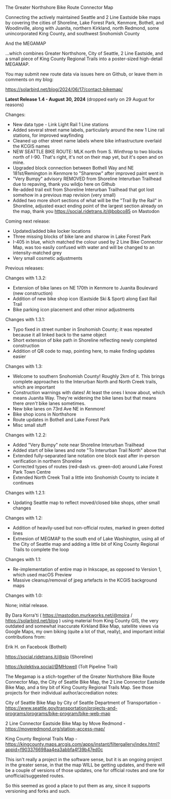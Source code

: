 The Greater Northshore Bike Route Connector Map

Connecting the actively maintained Seattle and 2 Line Eastside bike maps by covering
the cities of Shoreline, Lake Forest Park, Kenmore, Bothell, and Woodinville, along with
Juanita, northern Kirkland, north Redmond, some unincorporated King County, and
southwest Snohomish County

And the MEGAMAP

...which combines Greater Northshore, City of Seattle, 2 Line Eastside,
and a small piece of King County Regional Trails into a poster-sized high-detail MEGAMAP. 

You may submit new route data via issues here on Github, or leave them in comments on my blog:

https://solarbird.net/blog/2024/06/17/contact-bikemap/

**Latest Release 1.4 - August 30, 2024** (dropped early on 29 August for reasons)

Changes:

* New data type - Link Light Rail 1 Line stations
* Added several street name labels, particularly around the new 1 Line rail stations, for improved wayfinding
* Cleaned up other street name labels where bike infrastructure overlaid the KCGIS names
* NEW SEATTLE BIKE ROUTE: MLK north from S. Winthrop to two blocks north of I-90. That's right, it's not on their map yet, but it's open and on mine. 
* Upgraded block connection between Bothell Way and NE 181st/Remington in Kenmore to "Sharerow" after improved paint went in
* "Very Bumpy" advisory REMOVED from Shoreline Interurban Trailhead due to repaving, thank you wildjo here on Github
* Re-added trail exit from Shoreline Interurban Trailhead that got lost somehow in a previous map revision (very small)
* Added two more short sections of what will be the "Trail By the Rail" in Shoreline, adjusted exact ending point of the largest section already on the map, thank you https://social.ridetrans.it/@bobco85 on Mastodon

Coming next release:

* Updated/added bike locker locations
* Three missing blocks of bike lane and sharow in Lake Forest Park
* I-405 in blue, which matched the colour used by 2 Line Bike Connector Map, was too easily confused with water and will be changed to an intensity-matched grey
* Very small cosmetic adjustments

Previous releases:

Changes with 1.3.2:

* Extension of bike lanes on NE 170th in Kenmore to Juanita Boulevard (new construction)
* Addition of new bike shop icon (Eastside Ski & Sport) along East Rail Trail
* Bike parking icon placement and other minor adjustments

Changes with 1.3.1:

* Typo fixed in street number in Snohomish County; it was repeated because it all linked back to the same object
* Short extension of bike path in Shoreline reflecting newly completed construction
* Addition of QR code to map, pointing here, to make finding updates easier

Changes with 1.3:

* Welcome to southern Snohomish County! Roughly 2km of it. This brings complete approaches to the Interurban North and North Creek trails, which are important
* Construction warnings with dates! At least the ones I know about, which means Juanita Way. They're widening the bike lanes but that means there _aren't_ bike lanes sometimes.
* New bike lanes on 73rd Ave NE in Kenmore!
* Bike shop icons in Northshore
* Route updates in Bothell and Lake Forest Park
* Misc small stuff

Changes with 1.2.2:

* Added "Very Bumpy" note near Shoreline Interurban Trailhead
* Added start of bike lanes and note "To Interurban Trail North" above that
* Extended fully-separated lane notation one block east after in-person verification in northern Shoreline
* Corrected types of routes (red-dash vs. green-dot) around Lake Forest Park Town Centre
* Extended North Creek Trail a little into Snohomish County to inciate it continues

Changes with 1.2.1:

* Updating Seattle map to reflect moved/closed bike shops, other small changes

Changes with 1.2:

* Addition of heavily-used but non-official routes, marked in green dotted lines
* Extnesion of MEGMAP to the south end of Lake Washington, using all of the City of Seattle map and adding a little bit of King County Regional Trails to complete the loop

Changes with 1.1:

* Re-implementation of entire map in Inkscape, as opposed to Version 1, which used macOS Preview
* Massive cleanup/removal of jpeg artefacts in the KCGIS background maps

Changes with 1.0:

None; initial release.

By Dara Korra'ti ( https://mastodon.murkworks.net/@moira / https://solarbird.net/blog ) using material
from King County GIS, the very outdated and somewhat inaccurate Kirkland Bike Map, satellite
views via Google Maps, my own biking (quite a lot of that, really), and important initial contributions from:

Erik H. on Facebook (Bothell)

https://social.ridetrans.it/@sip (Shoreline)

https://kolektiva.social/@MHowell (Tolt Pipeline Trail)

The Megamap is a stich-together of the Greater Northshore Bike Route Connector Map, the City of
Seattle Bike Map, the 2 Line Connector Eastside Bike Map, and a tiny bit of King County Regional
Trails Map. See those projects for their individual author/accrediation notes:

City of Seattle Bike Map by City of Seattle Department of Transportation -
https://www.seattle.gov/transportation/projects-and-programs/programs/bike-program/bike-web-map

2 Line Connector Eastside Bike Map by Move Redmond -
https://moveredmond.org/station-access-map/

King County Regional Trails Map -
https://kingcounty.maps.arcgis.com/apps/instant/filtergallery/index.html?appid=f903376698aa4ea3abbfa4f39b47ed0c

This isn't really a project in the software sense, but it is an ongoing project in the greater sense,
in that the map WILL be getting updates, and there will be a couple of versions of those updates,
one for official routes and one for unofficial/suggested routes.

So this seemed as good a place to put them as any, since it supports versioning and forks and such.
